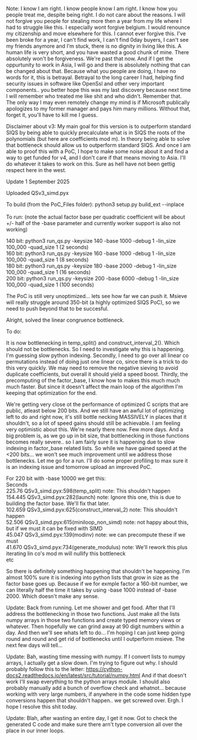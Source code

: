 Note: I know I am right. I know people know I am right. I know how you people treat me, despite being right. I do not care about the reasons. I will not forgive you people for stealing more then a year from my life where I had to struggle like this. I especially wont forgive belgium. I would renounce my citizenship and move elsewhere for this. I cannot ever forgive this. I've been broke for a year, I can't find work, I can't find 0day buyers, I can't see my friends anymore and I'm stuck, there is no dignity in living like this. A human life is very short, and you have wasted a good chunk of mine. There absolutely won't be forgiveness. We're past that now. And if I get the oppurtunity to work in Asia, I will go and there is absolutely nothing that can be changed about that. Because what you people are doing, I have no words for it, this is betrayal. Betrayal to the long career I had, helping find security issues in software like OpenSsl and other very important components.. you better hope this was my last discovery because next time I will remember who treated me like shit and who didn't. Remember that. The only way I may even remotely change my mind is if Microsoft publically apologizes to my former manager and pays him many millions. Without that, forget it, you'll have to kill me I guess.

Disclaimer about v3: My main goal for this version is to outperform standard SIQS by being able to quickly precalculate what is in SIQS the roots of the polynomials (but here are coefficients mod m). In theory being able to solve that bottleneck should allow us to outperform standard SIQS. And once I am able to proof this with a PoC, I hope to make some noise about it and find a way to get funded for v4, and I don't care if that means moving to Asia. I'll do whatever it takes to work on this. Sure as hell have not been gettig respect here in the west.

Update 1 September 2025

Uploaded QSv3_simd.pyx 

To build (from the PoC_Files folder): python3 setup.py build_ext --inplace</br></br>
To run: (note the actual factor base per quadratic coefficient will be about +/- half of the -base parameter and currently worker support is also not working)

140 bit: python3 run_qs.py -keysize 140 -base 1000 -debug 1 -lin_size 100_000  -quad_size 1 (2 seconds)    </br>
160 bit: python3 run_qs.py -keysize 160 -base 1000 -debug 1 -lin_size 100_000  -quad_size 1 (8 seconds)    </br>
180 bit: python3 run_qs.py -keysize 180 -base 2000 -debug 1 -lin_size 100_000  -quad_size 1 (16 seconds)   </br>
200 bit: python3 run_qs.py -keysize 200 -base 6000 -debug 1 -lin_size 100_000  -quad_size 1 (100 seconds) </br>

The PoC is still very unoptimized... lets see how far we can push it. Msieve will really struggle around 350-bit (a highly optimized SIQS PoC), so we need to push beyond that to be succesful.

Alright, solved the linear congruence bottleneck.

To do:

It is now bottlenecking in temp_split() and construct_interval_2(). Which should not be bottlenecks. So I need to investigate why this is happening. I'm guessing slow python indexing.
Secondly, I need to go over all linear co permutations instead of doing just one linear co, since there is a trick to do this very quickly. We may need to remove the negative sieving to avoid duplicate coefficients, but overall it should yield a speed boost.
Thirdly, the precomputing of the factor_base, I know how to makes this much much much faster. But since it doesn't affect the main loop of the algorithm I'm keeping that optimization for the end.

We're getting very close ot the performance of optimized C scripts that are public, atleast below 200 bits. And we still have an awful lot of optimizing left to do and right now, it's still bottle necking MASSIVELY in places that it shouldn't, so a lot of speed gains should still be achievable. I am feeling very optimistic about this. We're nearly there now. Few more days. And a big problem is, as we go up in bit size, that bottlenecking in those functions becomes really severe.. so I am fairly sure it is happening due to slow indexing in factor_base related lists. So while we have gained speed at the <200 bits... we won't see much improvement until we address those bottlenecks. Let me go for a run. I'll do some proper profiling to max sure it is an indexing issue and tomorrow upload an improved PoC.

For 220 bit with -base 10000 we get this:</br>
Seconds</br>
225.76 QSv3_simd.pyx:598(temp_split) note: This shouldn't happen </br>
154.445 QSv3_simd.pyx:282(launch)  note: Ignore this one, this is due to building the factor base. We'll fix that later. </br>
102.659 QSv3_simd.pyx:625(construct_interval_2) note: This shouldn't happen </br>
52.506 QSv3_simd.pyx:615(miniloop_non_simd) note: not happy about this, but if we must it can be fixed with SIMD </br>
45.047 QSv3_simd.pyx:139(modinv) note: we can precompute these if we must </br>
41.670 QSv3_simd.pyx:734(generate_modulus) note: We'll rework this plus iterating lin co's mod m will nullify this bottleneck </br>
etc

   So there is definitely something happening that shouldn't be happening. I'm almost 100% sure it is indexing into python lists that grow in size as the factor base goes up. Because if we for exmple factor a 160-bit number, we can literally half the time it takes by using -base 1000 instead of -base 2000. Which doesn't make any sense.

Update: Back from running. Let me shower and get food. After that I'll address the bottlenecking in those two functions. Just make all the lists numpy arrays in those two functions and create typed memory views or whatever. Then hopefully we can grind away at 90 digit numbers within a day. And then we'll see whats left to do... I'm hoping I can just keep going round and round and get rid of bottlenecks until I outperform msieve. The next few days will tell...

Update: Bah, wasting time messing with numpy. If I convert lists to numpy arrays, I actually get a slow down. I'm trying to figure out why. I should probably follow this to the letter: https://cython-docs2.readthedocs.io/en/latest/src/tutorial/numpy.html
And if that doesn't work I'll swap everything to the python arrays module. I should also probably manually add a bunch of overflow check and whatnot... because working with very large numbers, if anywhere in the code some hidden type conversions happen that shouldn't happen.. we get screwed over. Ergh. I hope I resolve this shit today.

Update: Blah, after wasting an entire day, I get it now. Got to check the generated C code and make sure there arn't type conversion all over the place in our inner loops.
